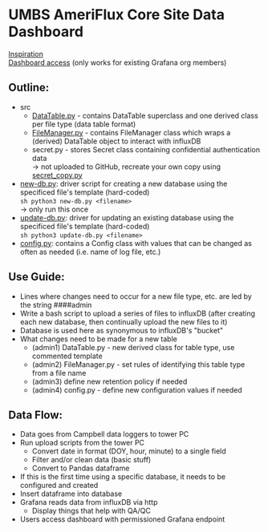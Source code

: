 # UMBS AmeriFlux Core Site Data Dashboard

[Inspiration](https://ameriflux.lbl.gov/real-time-data-view-using-influxdb-and-grafana/)   
[Dashboard access](https://umbsflux.grafana.net/d/VyqSwgR7k/umbs-ameriflux-core-site?from=1623161110000&to=1623161190000&orgId=1) (only works for existing Grafana org members)


## Outline:  
- src
    - [DataTable.py](src/DataTable.py) - contains DataTable superclass and one derived class per file type (data table format)
    - [FileManager.py](src/FileManager.py) - contains FileManager class which wraps a (derived) DataTable object to interact with influxDB
    - secret.py - stores Secret class containing confidential authentication data  
        &#8594; not uploaded to GitHub, recreate your own copy using [secret_copy.py](src/secret_copy.py)
- [new-db.py](new-db.py): driver script for creating a new database using the specificed file's template (hard-coded)  
    ```sh python3 new-db.py <filename> ```  
    &#8594; only run this once
- [update-db.py](update-db.py): driver for updating an existing database using the specificed file's template (hard-coded)  
    ```sh python3 update-db.py <filename> ```
- [config.py](config.py): contains a Config class with values that can be changed as often as needed (i.e. name of log file, etc.)


## Use Guide:
- Lines where changes need to occur for a new file type, etc. are led by the string ####admin
- Write a bash script to upload a series of files to influxDB (after creating each new database, then continually upload the new files to it)
- Database is used here as synonymous to influxDB's "bucket"
- What changes need to be made for a new table  
    - (admin1) DataTable.py - new derived class for table type, use commented template
    - (admin2) FileManager.py - set rules of identifying this table type from a file name
    - (admin3) define new retention policy if needed
    - (admin4) config.py - define new configuration values if needed


## Data Flow:
- Data goes from Campbell data loggers to tower PC
- Run upload scripts from the tower PC
    - Convert date in format (DOY, hour, minute) to a single field
    - Filter and/or clean data (basic stuff)
    - Convert to Pandas dataframe
- If this is the first time using a specific database, it needs to be configured and created
- Insert dataframe into database
- Grafana reads data from influxDB via http
    - Display things that help with QA/QC
- Users access dashboard with permissioned Grafana endpoint


